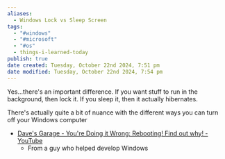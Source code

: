 ```yaml
---
aliases:
  - Windows Lock vs Sleep Screen
tags:
  - "#windows"
  - "#microsoft"
  - "#os"
  - things-i-learned-today
publish: true
date created: Tuesday, October 22nd 2024, 7:51 pm
date modified: Tuesday, October 22nd 2024, 7:54 pm
---
```


Yes...there's an important difference.  If you want stuff to run in the background, then lock it.  If you sleep it, then it actually hibernates.

There's actually quite a bit of nuance with the different ways you can turn off your Windows computer

- [Dave's Garage - You're Doing it Wrong: Rebooting! Find out why! - YouTube](https://www.youtube.com/watch?v=lUIhzACQDAc)
	- From a guy who helped develop Windows